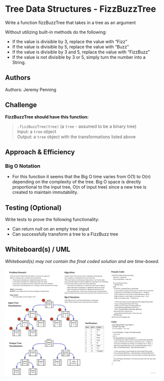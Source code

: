 # Tree Data Structures - FizzBuzzTree

Write a function fizzBuzzTree that takes in a tree as an argument

Without utilizing built-in methods do the following:
- If the value is divisible by 3, replace the value with “Fizz”
- If the value is divisible by 5, replace the value with “Buzz”
- If the value is divisible by 3 and 5, replace the value with “FizzBuzz”
- If the value is not divisible by 3 or 5, simply turn the number into a String.

## Authors

Authors: Jeremy Penning  

## Challenge

**FizzBuzzTree should have this function:**

>`.fizzBuzzTree(tree)` (a `tree` - assumed to be a binary tree)  
>Input: a `tree` object  
>Output: a `tree` object with the transformations listed above

## Approach & Efficiency

### Big O Notation

- For this function it seems that the Big O time varies from O(1) to O(n) depending on the complexity of the tree. Big O space is directly proportional to the input tree, O(n of input tree) since a new tree is created to maintain immutability.

## Testing (Optional)

Write tests to prove the following functionality:
- Can return null on an empty tree input
- Can successfully transform a tree to a FizzBuzz tree

## Whiteboard(s) / UML

_Whiteboard(s) may not contain the final coded solution and are time-boxed._

![code-challenge-18](./assets/CodeChallenge18-WhiteboardSS.jpg)
